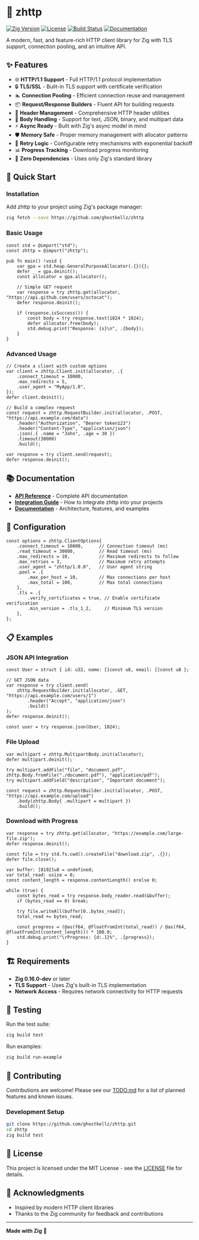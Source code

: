 # 🚀 zhttp

[![Zig Version](https://img.shields.io/badge/zig-0.16.0--dev-orange.svg)](https://ziglang.org/)
[![License](https://img.shields.io/badge/license-MIT-blue.svg)](LICENSE)
[![Build Status](https://img.shields.io/badge/build-passing-brightgreen.svg)](https://github.com/ghostkellz/zhttp)
[![Documentation](https://img.shields.io/badge/docs-available-brightgreen.svg)](DOCS.md)

A modern, fast, and feature-rich HTTP client library for Zig with TLS support, connection pooling, and an intuitive API.

## ✨ Features

- 🌐 **HTTP/1.1 Support** - Full HTTP/1.1 protocol implementation
- 🔒 **TLS/SSL** - Built-in TLS support with certificate verification
- 🏊 **Connection Pooling** - Efficient connection reuse and management
- 📦 **Request/Response Builders** - Fluent API for building requests
- 🔧 **Header Management** - Comprehensive HTTP header utilities
- 📝 **Body Handling** - Support for text, JSON, binary, and multipart data
- ⚡ **Async Ready** - Built with Zig's async model in mind
- 🛡️ **Memory Safe** - Proper memory management with allocator patterns
- 🔄 **Retry Logic** - Configurable retry mechanisms with exponential backoff
- 📊 **Progress Tracking** - Download progress monitoring
- 🎯 **Zero Dependencies** - Uses only Zig's standard library

## 🚀 Quick Start

### Installation

Add zhttp to your project using Zig's package manager:

```bash
zig fetch --save https://github.com/ghostkellz/zhttp
```

### Basic Usage

```zig
const std = @import("std");
const zhttp = @import("zhttp");

pub fn main() !void {
    var gpa = std.heap.GeneralPurposeAllocator(.{}){};
    defer _ = gpa.deinit();
    const allocator = gpa.allocator();

    // Simple GET request
    var response = try zhttp.get(allocator, "https://api.github.com/users/octocat");
    defer response.deinit();

    if (response.isSuccess()) {
        const body = try response.text(1024 * 1024);
        defer allocator.free(body);
        std.debug.print("Response: {s}\n", .{body});
    }
}
```

### Advanced Usage

```zig
// Create a client with custom options
var client = zhttp.Client.init(allocator, .{
    .connect_timeout = 10000,
    .max_redirects = 5,
    .user_agent = "MyApp/1.0",
});
defer client.deinit();

// Build a complex request
const request = zhttp.RequestBuilder.init(allocator, .POST, "https://api.example.com/data")
    .header("Authorization", "Bearer token123")
    .header("Content-Type", "application/json")
    .json(.{ .name = "John", .age = 30 })
    .timeout(30000)
    .build();

var response = try client.send(request);
defer response.deinit();
```

## 📚 Documentation

- **[API Reference](API.md)** - Complete API documentation
- **[Integration Guide](INTEGRATION.md)** - How to integrate zhttp into your projects
- **[Documentation](DOCS.md)** - Architecture, features, and examples

## 🔧 Configuration

```zig
const options = zhttp.ClientOptions{
    .connect_timeout = 10000,      // Connection timeout (ms)
    .read_timeout = 30000,         // Read timeout (ms)
    .max_redirects = 10,           // Maximum redirects to follow
    .max_retries = 3,              // Maximum retry attempts
    .user_agent = "zhttp/1.0.0",   // User agent string
    .pool = .{
        .max_per_host = 10,        // Max connections per host
        .max_total = 100,          // Max total connections
    },
    .tls = .{
        .verify_certificates = true, // Enable certificate verification
        .min_version = .tls_1_2,     // Minimum TLS version
    },
};
```

## 📋 Examples

### JSON API Integration

```zig
const User = struct { id: u32, name: []const u8, email: []const u8 };

// GET JSON data
var response = try client.send(
    zhttp.RequestBuilder.init(allocator, .GET, "https://api.example.com/users/1")
        .header("Accept", "application/json")
        .build()
);
defer response.deinit();

const user = try response.json(User, 1024);
```

### File Upload

```zig
var multipart = zhttp.MultipartBody.init(allocator);
defer multipart.deinit();

try multipart.addFile("file", "document.pdf", zhttp.Body.fromFile("./document.pdf"), "application/pdf");
try multipart.addField("description", "Important document");

const request = zhttp.RequestBuilder.init(allocator, .POST, "https://api.example.com/upload")
    .body(zhttp.Body{ .multipart = multipart })
    .build();
```

### Download with Progress

```zig
var response = try zhttp.get(allocator, "https://example.com/large-file.zip");
defer response.deinit();

const file = try std.fs.cwd().createFile("download.zip", .{});
defer file.close();

var buffer: [8192]u8 = undefined;
var total_read: usize = 0;
const content_length = response.contentLength() orelse 0;

while (true) {
    const bytes_read = try response.body_reader.read(&buffer);
    if (bytes_read == 0) break;
    
    try file.writeAll(buffer[0..bytes_read]);
    total_read += bytes_read;
    
    const progress = (@as(f64, @floatFromInt(total_read)) / @as(f64, @floatFromInt(content_length))) * 100.0;
    std.debug.print("\rProgress: {d:.1}%", .{progress});
}
```

## 🏗️ Requirements

- **Zig 0.16.0-dev** or later
- **TLS Support** - Uses Zig's built-in TLS implementation
- **Network Access** - Requires network connectivity for HTTP requests

## 🧪 Testing

Run the test suite:

```bash
zig build test
```

Run examples:

```bash
zig build run-example
```

## 🤝 Contributing

Contributions are welcome! Please see our [TODO.md](TODO.md) for a list of planned features and known issues.

### Development Setup

```bash
git clone https://github.com/ghostkellz/zhttp.git
cd zhttp
zig build test
```

## 📄 License

This project is licensed under the MIT License - see the [LICENSE](LICENSE) file for details.

## 🙏 Acknowledgments

- Inspired by modern HTTP client libraries  
- Thanks to the Zig community for feedback and contributions

---

**Made with Zig** 🦎
